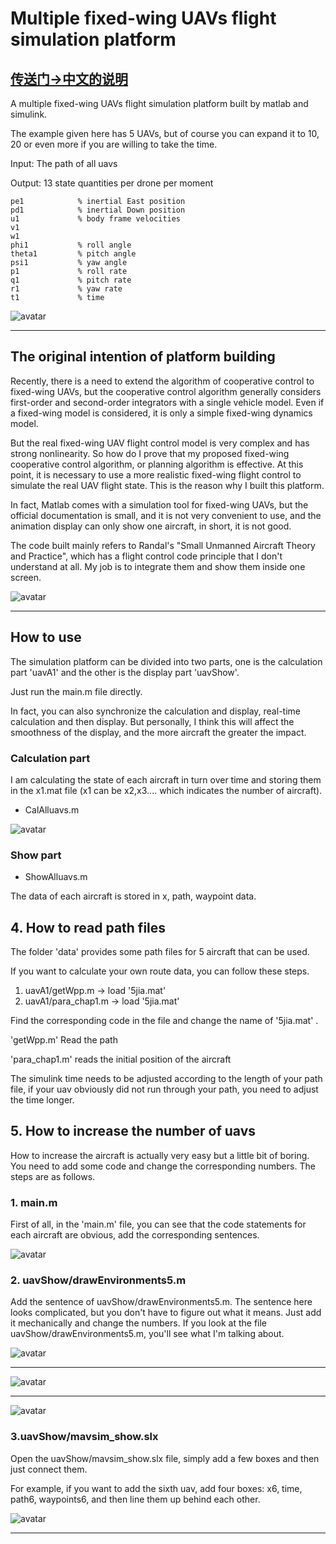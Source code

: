 # Multiple fixed-wing UAVs flight simulation platform

## [传送门->中文的说明](READMEch.md)


A multiple fixed-wing UAVs flight simulation platform built by matlab and simulink.

The example given here has 5 UAVs, but of course you can expand it to 10, 20 or even more if you are willing to take the time.

Input: The path of all uavs 

Output: 13 state quantities per drone per moment
    
    pe1            % inertial East position
    pd1            % inertial Down position
    u1             % body frame velocities
    v1              
    w1            
    phi1           % roll angle         
    theta1         % pitch angle     
    psi1           % yaw angle     
    p1             % roll rate
    q1             % pitch rate     
    r1             % yaw rate    
    t1             % time

![avatar](picture/1.gif)

---

## The original intention of platform building

Recently, there is a need to extend the algorithm of cooperative control to fixed-wing UAVs, but the cooperative control algorithm generally considers first-order and second-order integrators with a single vehicle model. Even if a fixed-wing model is considered, it is only a simple fixed-wing dynamics model.

But the real fixed-wing UAV flight control model is very complex and has strong nonlinearity.
So how do I prove that my proposed fixed-wing cooperative control algorithm, or planning algorithm is effective. At this point, it is necessary to use a more realistic fixed-wing flight control to simulate the real UAV flight state. This is the reason why I built this platform.

In fact, Matlab comes with a simulation tool for fixed-wing UAVs, but the official documentation is small, and it is not very convenient to use, and the animation display can only show one aircraft, in short, it is not good.

The code built mainly refers to Randal's "Small Unmanned Aircraft Theory and Practice", which has a flight control code principle that I don't understand at all. My job is to integrate them and  show them inside one screen.

![avatar](picture/small.png)

---

## How to use 

The simulation platform can be divided into two parts, one is the calculation part 'uavA1' and the other is the display part 'uavShow'. 

Just run the main.m file directly.

In fact, you can also synchronize the calculation and display, real-time calculation and then display. But personally, I think this will affect the smoothness of the display, and the more aircraft the greater the impact.

### Calculation part

I am calculating the state of each aircraft in turn over time and storing them in the x1.mat file (x1 can be x2,x3.... which indicates the number of aircraft).

- CalAlluavs.m 

![avatar](picture/1.png)

### Show part

- ShowAlluavs.m 

The data of each aircraft is stored in x, path, waypoint data. 


## 4. How to read path files

The folder 'data' provides some path files for 5 aircraft that can be used.

If you want to calculate your own route data, you can follow these steps.
1. uavA1/getWpp.m     -> load '5jia.mat'
2. uavA1/para_chap1.m -> load '5jia.mat'

Find the corresponding code in the file and change the name of '5jia.mat' .

'getWpp.m'  Read the path

'para_chap1.m' reads the initial position of the aircraft

The simulink time needs to be adjusted according to the length of your path file, if your uav obviously did not run through your path, you need to adjust the time longer.

## 5. How to increase the number of uavs

 How to increase the aircraft is actually very easy but a little bit of boring. You need to add some code and change the corresponding numbers. The steps are as follows.
 

### 1. main.m
First of all, in the 'main.m' file, you can see that the code statements for each aircraft are obvious, add the corresponding sentences. 

![avatar](picture/4.png)

### 2. uavShow/drawEnvironments5.m

Add the sentence of uavShow/drawEnvironments5.m. The sentence here looks complicated, but you don't have to figure out what it means. Just add it mechanically and change the numbers. 
If you look at the file uavShow/drawEnvironments5.m, you'll see what I'm talking about.

![avatar](picture/5.png)

---

![avatar](picture/6.png)

---

![avatar](picture/7.png)

### 3.uavShow/mavsim_show.slx

Open the uavShow/mavsim_show.slx file, simply add a few boxes and then just connect them.

For example, if you want to add the sixth uav, add four boxes: x6, time, path6, waypoints6, and then line them up behind each other.

![avatar](picture/3.png)

--------

